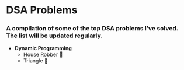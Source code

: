 # DSA Problems

### A compilation of some of the top DSA problems I’ve solved. The list will be updated regularly.

- **Dynamic Programming**
  - House Robber <a href="https://leetcode.com/problems/house-robber/description/" style="text-decoration:none;">🔗</a>
  - Triangle <a href="https://leetcode.com/problems/house-robber/description/](https://leetcode.com/problems/triangle/description/" style="text-decoration:none;">🔗</a>
